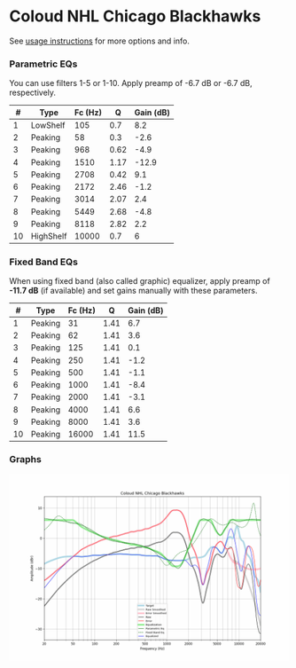 # Coloud NHL Chicago Blackhawks
See [usage instructions](https://github.com/jaakkopasanen/AutoEq#usage) for more options and info.

### Parametric EQs
You can use filters 1-5 or 1-10. Apply preamp of -6.7 dB or -6.7 dB, respectively.

|   # | Type      |   Fc (Hz) |    Q |   Gain (dB) |
|-----|-----------|-----------|------|-------------|
|   1 | LowShelf  |       105 | 0.7  |         8.2 |
|   2 | Peaking   |        58 | 0.3  |        -2.6 |
|   3 | Peaking   |       968 | 0.62 |        -4.9 |
|   4 | Peaking   |      1510 | 1.17 |       -12.9 |
|   5 | Peaking   |      2708 | 0.42 |         9.1 |
|   6 | Peaking   |      2172 | 2.46 |        -1.2 |
|   7 | Peaking   |      3014 | 2.07 |         2.4 |
|   8 | Peaking   |      5449 | 2.68 |        -4.8 |
|   9 | Peaking   |      8118 | 2.82 |         2.2 |
|  10 | HighShelf |     10000 | 0.7  |         6   |

### Fixed Band EQs
When using fixed band (also called graphic) equalizer, apply preamp of **-11.7 dB** (if available) and set gains manually with these parameters.

|   # | Type    |   Fc (Hz) |    Q |   Gain (dB) |
|-----|---------|-----------|------|-------------|
|   1 | Peaking |        31 | 1.41 |         6.7 |
|   2 | Peaking |        62 | 1.41 |         3.6 |
|   3 | Peaking |       125 | 1.41 |         0.1 |
|   4 | Peaking |       250 | 1.41 |        -1.2 |
|   5 | Peaking |       500 | 1.41 |        -1.1 |
|   6 | Peaking |      1000 | 1.41 |        -8.4 |
|   7 | Peaking |      2000 | 1.41 |        -3.1 |
|   8 | Peaking |      4000 | 1.41 |         6.6 |
|   9 | Peaking |      8000 | 1.41 |         3.6 |
|  10 | Peaking |     16000 | 1.41 |        11.5 |

### Graphs
![](./Coloud%20NHL%20Chicago%20Blackhawks.png)

